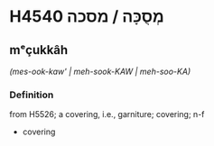 # H4540 מְסֻכָּה / מסכה

## mᵉçukkâh

_(mes-ook-kaw' | meh-sook-KAW | meh-soo-KA)_

### Definition

from H5526; a covering, i.e., garniture; covering; n-f

- covering
